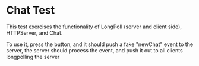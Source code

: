 Chat Test
======

This test exercises the functionality of LongPoll (server and client side), HTTPServer, and Chat.

To use it, press the button, and it should push a fake "newChat" event to the server, the server should process the event, and push it out to all clients longpolling the server